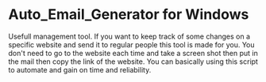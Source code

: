 # Auto_Email_Generator for Windows

Usefull management tool. If you want to keep track of some changes on a specific website and send it to regular people this tool is made for you. You don't need to go to the website each time and take a screen shot then put in the mail then copy the link of the website. You can basically using this script to automate and gain on time and reliability. 
